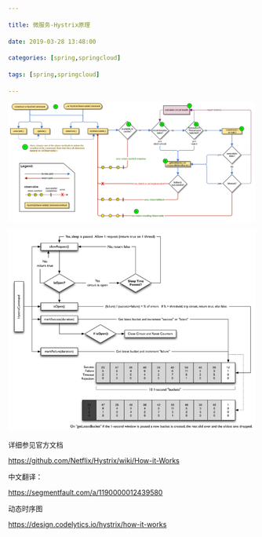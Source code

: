 ```yaml
---

title: 微服务-Hystrix原理

date: 2019-03-28 13:48:00

categories: [spring,springcloud]

tags: [spring,springcloud]

---
```






<!--more-->


![](微服务-Hystrix原理/9d9f149a.png)

![](微服务-Hystrix原理/ea7115cf.png)


详细参见官方文档

https://github.com/Netflix/Hystrix/wiki/How-it-Works

中文翻译：

https://segmentfault.com/a/1190000012439580

动态时序图

https://design.codelytics.io/hystrix/how-it-works
